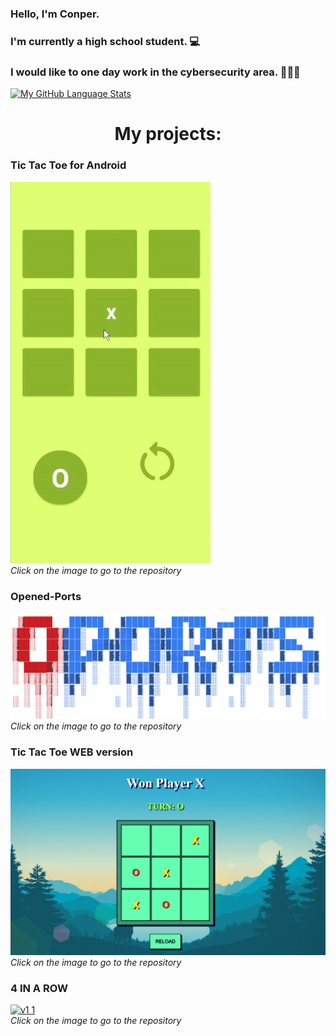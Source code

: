 
### Hello, I'm Conper.<br>
### I'm currently a high school student. 💻<br>
### I would like to one day work in the cybersecurity area. 👨‍💻💼

[![My GitHub Language Stats](https://github-readme-stats.vercel.app/api/top-langs/?username=Conper&langs_count=5&theme=tokyonight)]()

# <div align="center">My projects:</div>

### Tic Tac Toe for Android
<a href="https://github.com/Conper/TicTacToe-App">![game](https://github.com/Conper/Conper/blob/main/tictactoe.gif)</a>
<br><i>Click on the image to go to the repository</i>

### Opened-Ports
<a href="https://github.com/Conper/Opened-Ports">![Oports](https://github.com/Conper/Conper/blob/main/oports.png)</a>
<br><i>Click on the image to go to the repository</i>

### Tic Tac Toe WEB version
<a href="https://github.com/Conper/Tic-Tac-Toe-Web">![tictactoeimg](https://github.com/Conper/Conper/blob/main/tictactoeimg.png)</a>
<br><i>Click on the image to go to the repository</i>

### 4 IN A ROW
<a href="https://github.com/Conper/4-in-a-row">![v1 1](https://user-images.githubusercontent.com/79358509/216830206-cea6d455-26cf-4a01-ba97-19cfeb8c71f7.gif)</a>
<br><i>Click on the image to go to the repository</i>
